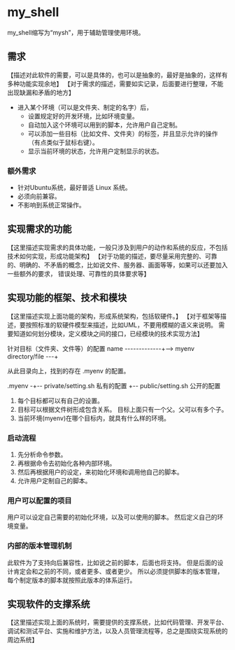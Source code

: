 # my_shell

my_shell缩写为“mysh”，用于辅助管理使用环境。

## 需求
【描述对此软件的需要，可以是具体的，也可以是抽象的，最好是抽象的，这样有多种功能实现余地】
【对于需求的描述，需要如实记录，后面要进行整理，不能出现缺漏和矛盾的地方】

* 进入某个环境（可以是文件夹、制定的名字）后，
  * 设置规定好的开发环境，比如环境变量。
  * 自动加入这个环境可以用到的脚本，允许用户自己定制。
  * 可以添加一些目标（比如文件、文件夹）的标签，并且显示允许的操作（有点类似于鼠标右键）。
  * 显示当前环境的状态，允许用户定制显示的状态。

### 额外需求
* 针对Ubuntu系统，最好普适 Linux 系统。
* 必须向前兼容。
* 不影响到系统正常操作。

## 实现需求的功能
【这里描述实现需求的具体功能，一般只涉及到用户的动作和系统的反应，不包括技术如何实现，形成功能架构】
【对于功能的描述，要尽量采用完整的、可靠的、明确的、不矛盾的概念，比如说文件、服务器、画面等等，如果可以还要加入一些额外的要求，
错误处理、可靠性的具体要求等】

## 实现功能的框架、技术和模块
【这里描述实现上面功能的架构，形成系统架构，包括软硬件。】
【对于框架等描述，要按照标准的软硬件模型来描述，比如UML，不要用模糊的语义来说明。
需要知道如何划分模块，定义模块之间的接口，已经模块的技术实现方法】

针对目标（文件夹、文件等）的配置
name -------------+--> myenv
directory/file ---+

从此目录向上，找到的存在 .myenv 的配置。

.myenv  -+-- private/setting.sh   私有的配置
         +-- public/setting.sh    公开的配置

1. 每个目标都可以有自己的设置。
2. 目标可以根据文件树形成包含关系。
   目标上面只有一个父。父可以有多个子。
3. 当前环境(myenv)在哪个目标内，就具有什么样的环境。

### 启动流程
1. 先分析命令参数。
2. 再根据命令去初始化各种内部环境。
3. 然后再根据用户的设定，来初始化环境和调用他自己的脚本。
4. 允许用户定制自己的脚本。

### 用户可以配置的项目
用户可以设定自己需要的初始化环境，以及可以使用的脚本。
然后定义自己的环境变量。

### 内部的版本管理机制
此软件为了支持向后兼容性，比如说之前的脚本，后面也将支持。
但是后面的设计肯定会和之前的不同，或者更多、或者更少。
所以必须提供脚本的版本管理，每个制定版本的脚本就按照此版本的体系运行。

## 实现软件的支撑系统
【这里描述实现上面的系统时，需要提供的支撑系统，比如代码管理、开发平台、调试和测试平台、实施和维护方法，以及人员管理流程等，总之是围绕实现系统的周边系统】
